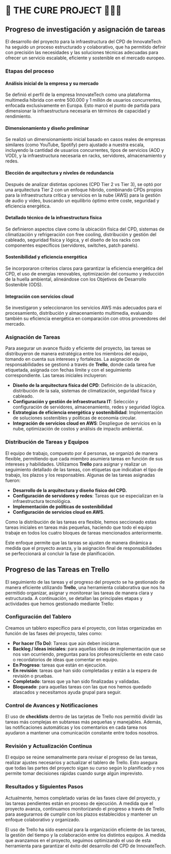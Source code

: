 
# 📘 **THE CURE PROJECT** 🧑‍💻🚀 

## Progreso de investigación y asignación de tareas

El desarrollo del proyecto para la infraestructura del CPD de InnovateTech ha seguido un proceso estructurado y colaborativo, que ha permitido definir con precisión las necesidades y las soluciones técnicas adecuadas para ofrecer un servicio escalable, eficiente y sostenible en el mercado europeo.

### Etapas del proceso

#### Análisis inicial de la empresa y su mercado
Se definió el perfil de la empresa InnovateTech como una plataforma multimedia híbrida con entre 500.000 y 1 millón de usuarios concurrentes, enfocada exclusivamente en Europa. Esto marcó el punto de partida para dimensionar la infraestructura necesaria en términos de capacidad y rendimiento.

#### Dimensionamiento y diseño preliminar
Se realizó un dimensionamiento inicial basado en casos reales de empresas similares (como YouTube, Spotify) pero ajustado a nuestra escala, incluyendo la cantidad de usuarios concurrentes, tipos de servicios (AOD y VOD), y la infraestructura necesaria en racks, servidores, almacenamiento y redes.

#### Elección de arquitectura y niveles de redundancia
Después de analizar distintas opciones (CPD Tier 2 vs Tier 3), se optó por una arquitectura Tier 2 con un enfoque híbrido, combinando CPDs propios para la infraestructura crítica y servicios en la nube (AWS) para la gestión de audio y vídeo, buscando un equilibrio óptimo entre coste, seguridad y eficiencia energética.

#### Detallado técnico de la infraestructura física
Se definieron aspectos clave como la ubicación física del CPD, sistemas de climatización y refrigeración con free cooling, distribución y gestión del cableado, seguridad física y lógica, y el diseño de los racks con componentes específicos (servidores, switches, patch panels).

#### Sostenibilidad y eficiencia energética
Se incorporaron criterios claros para garantizar la eficiencia energética del CPD, el uso de energías renovables, optimización del consumo y reducción de la huella ambiental, alineándose con los Objetivos de Desarrollo Sostenible (ODS).

#### Integración con servicios cloud
Se investigaron y seleccionaron los servicios AWS más adecuados para el procesamiento, distribución y almacenamiento multimedia, evaluando también su eficiencia energética en comparación con otros proveedores del mercado.

### Asignación de Tareas

Para asegurar un avance fluido y eficiente del proyecto, las tareas se distribuyeron de manera estratégica entre los miembros del equipo, tomando en cuenta sus intereses y fortalezas. La asignación de responsabilidades se gestionó a través de **Trello**, donde cada tarea fue etiquetada, asignada con fechas límite y con el seguimiento correspondiente. Las tareas iniciales incluyeron:

- **Diseño de la arquitectura física del CPD**: Definición de la ubicación, distribución de la sala, sistemas de climatización, seguridad física y cableado.
- **Configuración y gestión de infraestructura IT**: Selección y configuración de servidores, almacenamiento, redes y seguridad lógica.
- **Estrategias de eficiencia energética y sostenibilidad**: Implementación de soluciones sostenibles y políticas de economía circular.
- **Integración de servicios cloud en AWS**: Despliegue de servicios en la nube, optimización de costos y análisis de impacto ambiental.

### Distribución de Tareas y Equipos

El equipo de trabajo, compuesto por 4 personas, se organizó de manera flexible, permitiendo que cada miembro asumiera tareas en función de sus intereses y habilidades. Utilizamos **Trello** para asignar y realizar un seguimiento detallado de las tareas, con etiquetas que indicaban el tipo de trabajo, los plazos y los responsables. Algunas de las tareas asignadas fueron:

- **Desarrollo de la arquitectura y diseño físico del CPD.**
- **Configuración de servidores y redes**: Tareas que se especializan en la infraestructura tecnológica.
- **Implementación de políticas de sostenibilidad**
- **Configuración de servicios cloud en AWS**.

Como la distribución de las tareas era flexible, hemos seccionado estas tareas iniciales en tareas más pequeñas, haciendo que todo el equipo trabaje en todos los cuatro bloques de tareas mencionados anteriormente.

Este enfoque permite que las tareas se ajusten de manera dinámica a medida que el proyecto avanza, y la asignación final de responsabilidades se perfeccionará al concluir la fase de planificación.


## Progreso de las Tareas en Trello

El seguimiento de las tareas y el progreso del proyecto se ha gestionado de manera eficiente utilizando **Trello**, una herramienta colaborativa que nos ha permitido organizar, asignar y monitorear las tareas de manera clara y estructurada. A continuación, se detallan las principales etapas y actividades que hemos gestionado mediante Trello:

### Configuración del Tablero
Creamos un tablero específico para el proyecto, con listas organizadas en función de las fases del proyecto, tales como:

- **Por hacer (To Do)**: Tareas que aún deben iniciarse.
- **Backlog / Ideas iniciales**: para aquellas ideas de implementación que se nos van ocurriendo, preguntas para los profesores/cliente en este caso o recordatorios de ideas que comentar en equipo.
- **En Progreso**: tareas que están en ejecución.
- **En revisión**: tareas que han sido completadas y están a la espera de revisión o pruebas.
- **Completado**: tareas que ya han sido finalizadas y validadas.
- **Bloqueado**: para aquellas tareas con las que nos hemos quedado atascados y necesitamos ayuda grupal para seguir. 

### Control de Avances y Notificaciones
El uso de **checklists** dentro de las tarjetas de Trello nos permitió dividir las tareas más complejas en subtareas más pequeñas y manejables. Además, las notificaciones automáticas y los comentarios en cada tarea nos ayudaron a mantener una comunicación constante entre todos nosotros.

### Revisión y Actualización Continua
El equipo se reúne semanalmente para revisar el progreso de las tareas, realizar ajustes necesarios y actualizar el tablero de Trello. Esto asegura que todas las partes del proyecto sigan su curso según lo planificado y nos permite tomar decisiones rápidas cuando surge algún imprevisto.

### Resultados y Siguientes Pasos
Actualmente, hemos completado varias de las fases clave del proyecto, y las tareas pendientes están en proceso de ejecución. A medida que el proyecto avanza, continuamos monitorizando el progreso a través de Trello para asegurarnos de cumplir con los plazos establecidos y mantener un enfoque colaborativo y organizado.

El uso de Trello ha sido esencial para la organización eficiente de las tareas, la gestión del tiempo y la colaboración entre los distintos equipos. A medida que avanzamos en el proyecto, seguimos optimizando el uso de esta herramienta para garantizar el éxito del desarrollo del CPD de InnovateTech.



